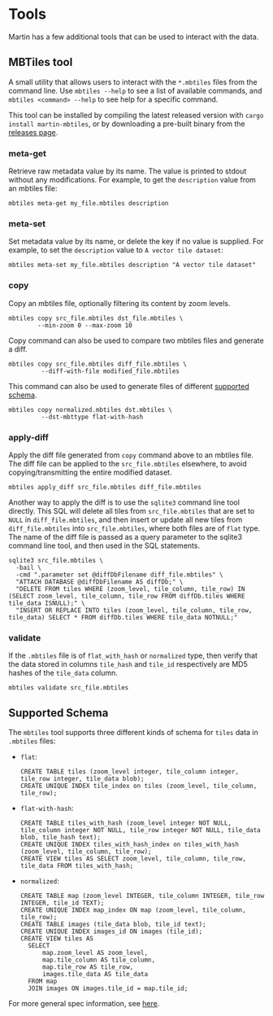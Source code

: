 # Tools

Martin has a few additional tools that can be used to interact with the data.

## MBTiles tool
A small utility that allows users to interact with the `*.mbtiles` files from the command line. Use `mbtiles --help` to see a list of available commands, and `mbtiles <command> --help` to see help for a specific command.

This tool can be installed by compiling the latest released version with `cargo install martin-mbtiles`, or by downloading a pre-built binary from the [releases page](https://github.com/maplibre/martin/releases/latest).

### meta-get
Retrieve raw metadata value by its name. The value is printed to stdout without any modifications.  For example, to get the `description` value from an mbtiles file:

```shell
mbtiles meta-get my_file.mbtiles description
```

### meta-set
Set metadata value by its name, or delete the key if no value is supplied. For example, to set the `description` value to `A vector tile dataset`:

```shell
mbtiles meta-set my_file.mbtiles description "A vector tile dataset"
```

### copy
Copy an mbtiles file, optionally filtering its content by zoom levels.

```shell
mbtiles copy src_file.mbtiles dst_file.mbtiles \
        --min-zoom 0 --max-zoom 10
```

Copy command can also be used to compare two mbtiles files and generate a diff.
```shell
mbtiles copy src_file.mbtiles diff_file.mbtiles \
         --diff-with-file modified_file.mbtiles
```

This command can also be used to generate files of different [supported schema](##supported-schema).
```shell
mbtiles copy normalized.mbtiles dst.mbtiles \
         --dst-mbttype flat-with-hash
```
### apply-diff
Apply the diff file generated from `copy` command above to an mbtiles file. The diff file can be applied to the `src_file.mbtiles` elsewhere, to avoid copying/transmitting the entire modified dataset.
```shell
mbtiles apply_diff src_file.mbtiles diff_file.mbtiles
```

Another way to apply the diff is to use the `sqlite3` command line tool directly. This SQL will delete all tiles from `src_file.mbtiles` that are set to `NULL` in `diff_file.mbtiles`, and then insert or update all new tiles from `diff_file.mbtiles` into `src_file.mbtiles`, where both files are of `flat` type. The name of the diff file is passed as a query parameter to the sqlite3 command line tool, and then used in the SQL statements.
```shell
sqlite3 src_file.mbtiles \
  -bail \
  -cmd ".parameter set @diffDbFilename diff_file.mbtiles" \
  "ATTACH DATABASE @diffDbFilename AS diffDb;" \
  "DELETE FROM tiles WHERE (zoom_level, tile_column, tile_row) IN (SELECT zoom_level, tile_column, tile_row FROM diffDb.tiles WHERE tile_data ISNULL);" \
  "INSERT OR REPLACE INTO tiles (zoom_level, tile_column, tile_row, tile_data) SELECT * FROM diffDb.tiles WHERE tile_data NOTNULL;"
```

### validate
If the `.mbtiles` file is of `flat_with_hash` or `normalized` type, then verify that the data stored in columns `tile_hash` and `tile_id` respectively are MD5 hashes of the `tile_data` column.
```shell
mbtiles validate src_file.mbtiles
```

## Supported Schema
The `mbtiles` tool supports three different kinds of schema for `tiles` data in `.mbtiles` files:

- `flat`: 
    ```
    CREATE TABLE tiles (zoom_level integer, tile_column integer, tile_row integer, tile_data blob);
    CREATE UNIQUE INDEX tile_index on tiles (zoom_level, tile_column, tile_row);
    ```
- `flat-with-hash`:
    ```
    CREATE TABLE tiles_with_hash (zoom_level integer NOT NULL, tile_column integer NOT NULL, tile_row integer NOT NULL, tile_data blob, tile_hash text);
    CREATE UNIQUE INDEX tiles_with_hash_index on tiles_with_hash (zoom_level, tile_column, tile_row);
    CREATE VIEW tiles AS SELECT zoom_level, tile_column, tile_row, tile_data FROM tiles_with_hash;
    ```
- `normalized`:
    ```
    CREATE TABLE map (zoom_level INTEGER, tile_column INTEGER, tile_row INTEGER, tile_id TEXT); 
    CREATE UNIQUE INDEX map_index ON map (zoom_level, tile_column, tile_row);
    CREATE TABLE images (tile_data blob, tile_id text);
    CREATE UNIQUE INDEX images_id ON images (tile_id);
    CREATE VIEW tiles AS
      SELECT
          map.zoom_level AS zoom_level,
          map.tile_column AS tile_column,
          map.tile_row AS tile_row,
          images.tile_data AS tile_data
      FROM map
      JOIN images ON images.tile_id = map.tile_id;
    ```

For more general spec information, see [here](https://github.com/mapbox/mbtiles-spec#readme).